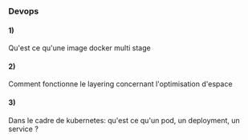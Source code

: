 ### Devops

#### 1)
Qu'est ce qu'une image docker multi stage

#### 2)
Comment fonctionne le layering concernant l'optimisation d'espace

#### 3)
Dans le cadre de kubernetes:
qu'est ce qu'un pod, un deployment, un service ?

